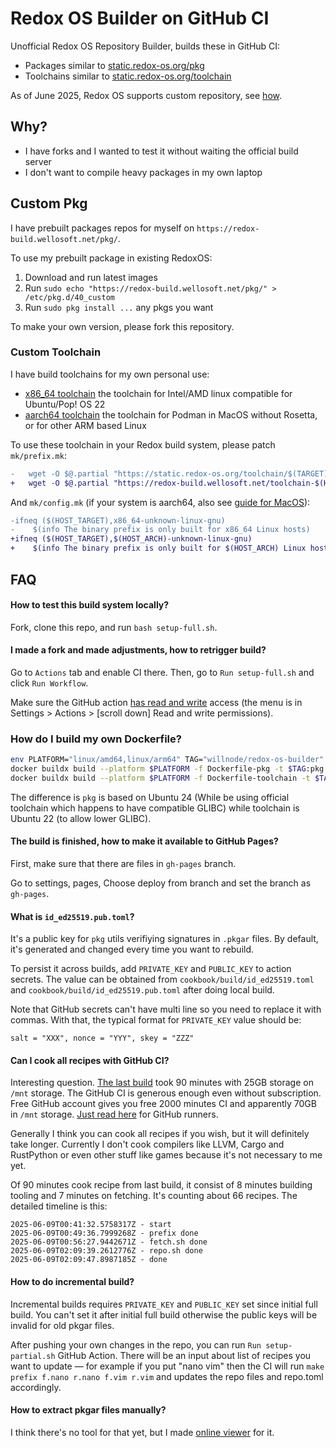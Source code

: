 # Redox OS Builder on GitHub CI

Unofficial Redox OS Repository Builder, builds these in GitHub CI:
- Packages similar to [static.redox-os.org/pkg](https://static.redox-os.org/pkg/)
- Toolchains similar to [static.redox-os.org/toolchain](https://static.redox-os.org/toolchain/)

As of June 2025, Redox OS supports custom repository, see [how](#how).

## Why?

- I have forks and I wanted to test it without waiting the official build server
- I don't want to compile heavy packages in my own laptop

## Custom Pkg

I have prebuilt packages repos for myself on `https://redox-build.wellosoft.net/pkg/`.

To use my prebuilt package in existing RedoxOS:

1. Download and run latest images
2. Run `sudo echo "https://redox-build.wellosoft.net/pkg/" > /etc/pkg.d/40_custom`
3. Run `sudo pkg install ...` any pkgs you want

To make your own version, please fork this repository.

### Custom Toolchain

I have build toolchains for my own personal use:

+ [x86_64 toolchain](https://redox-build.wellosoft.net/toolchain-x86_64/) the toolchain for Intel/AMD linux compatible for Ubuntu/Pop! OS 22
+ [aarch64 toolchain](https://redox-build.wellosoft.net/toolchain-aarch64/) the toolchain for Podman in MacOS without Rosetta, or for other ARM based Linux

To use these toolchain in your Redox build system, please patch `mk/prefix.mk`:

```diff
-	wget -O $@.partial "https://static.redox-os.org/toolchain/$(TARGET)/relibc-install.tar.gz"
+	wget -O $@.partial "https://redox-build.wellosoft.net/toolchain-$(HOST_ARCH)/$(TARGET)/relibc-install.tar.gz"
```

And `mk/config.mk` (if your system is aarch64, also see [guide for MacOS](https://gist.github.com/willnode/88da35d0c0542276b4631746d8fc3de1)):

```diff
-ifneq ($(HOST_TARGET),x86_64-unknown-linux-gnu)
-    $(info The binary prefix is only built for x86_64 Linux hosts)
+ifneq ($(HOST_TARGET),$(HOST_ARCH)-unknown-linux-gnu)
+    $(info The binary prefix is only built for $(HOST_ARCH) Linux hosts)
```

## FAQ

#### How to test this build system locally?

Fork, clone this repo, and run `bash setup-full.sh`.

#### I made a fork and made adjustments, how to retrigger build?

Go to `Actions` tab and enable CI there. Then, go to `Run setup-full.sh` and click `Run Workflow`.

Make sure the GitHub action [has read and write](https://docs.github.com/en/actions/security-for-github-actions/security-guides/automatic-token-authentication#modifying-the-permissions-for-the-github_token) access (the menu is in Settings > Actions > \[scroll down\] Read and write permissions).

### How do I build my own Dockerfile?

```sh
env PLATFORM="linux/amd64,linux/arm64" TAG="willnode/redox-os-builder"
docker buildx build --platform $PLATFORM -f Dockerfile-pkg -t $TAG:pkg . --push
docker buildx build --platform $PLATFORM -f Dockerfile-toolchain -t $TAG:toolchain . --push
```

The difference is `pkg` is based on Ubuntu 24 (While be using official toolchain which happens to have compatible GLIBC) while toolchain is Ubuntu 22 (to allow lower GLIBC).

#### The build is finished, how to make it available to GitHub Pages?

First, make sure that there are files in `gh-pages` branch.

Go to settings, pages, Choose deploy from branch and set the branch as `gh-pages`.

#### What is `id_ed25519.pub.toml`?

It's a public key for `pkg` utils verifiying signatures in `.pkgar` files. By default, it's generated and changed every time you want to rebuild.

To persist it across builds, add `PRIVATE_KEY` and `PUBLIC_KEY` to action secrets. The value can be obtained from `cookbook/build/id_ed25519.toml` and `cookbook/build/id_ed25519.pub.toml` after doing local build. 

Note that GitHub secrets can't have multi line so you need to replace it with commas. With that, the typical format for `PRIVATE_KEY` value should be:

```
salt = "XXX", nonce = "YYY", skey = "ZZZ"
```

#### Can I cook all recipes with GitHub CI?

Interesting question. [The last build](https://github.com/wellosoft/redox-os-builder/actions/runs/15524250457/job/43701576712) took 90 minutes with 25GB storage on `/mnt` storage. The GitHub CI is generous enough even without subscription. Free GitHub account gives you free 2000 minutes CI and apparently 70GB in `/mnt` storage. [Just read here](https://docs.github.com/en/actions/using-github-hosted-runners/using-github-hosted-runners/about-github-hosted-runners#standard-github-hosted-runners-for-public-repositories) for GitHub runners.

Generally I think you can cook all recipes if you wish, but it will definitely take longer. Currently I don't cook compilers like LLVM, Cargo and RustPython or even other stuff like games because it's not necessary to me yet.

Of 90 minutes cook recipe from last build, it consist of 8 minutes building tooling and 7 minutes on fetching. It's counting about 66 recipes. The detailed timeline is this:

```
2025-06-09T00:41:32.5758317Z - start
2025-06-09T00:49:36.7999268Z - prefix done
2025-06-09T00:56:27.9442671Z - fetch.sh done
2025-06-09T02:09:39.2612776Z - repo.sh done
2025-06-09T02:09:47.8987185Z - done
```

#### How to do incremental build?

Incremental builds requires `PRIVATE_KEY` and `PUBLIC_KEY` set since initial full build. You can't set it after initial full build otherwise the public keys will be invalid for old pkgar files.

After pushing your own changes in the repo, you can run `Run setup-partial.sh` GitHub Action. There will be an input about list of recipes you want to update &mdash; for example if you put "nano vim" then the CI will run `make prefix f.nano r.nano f.vim r.vim` and updates the repo files and repo.toml accordingly.

#### How to extract pkgar files manually?

I think there's no tool for that yet, but I made [online viewer](https://willnode.github.io/pkgar-analyzer/) for it.
